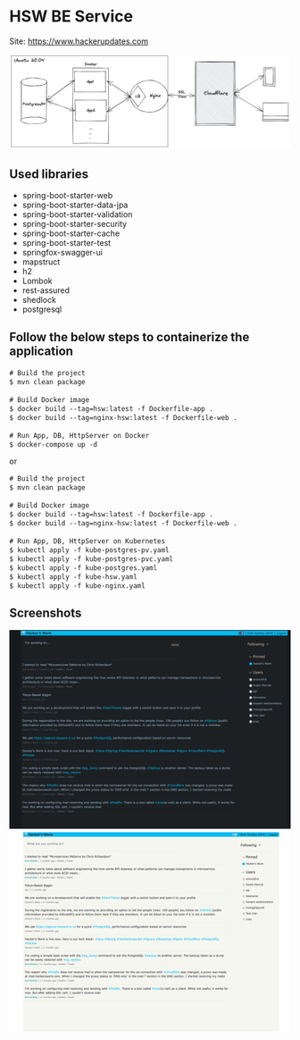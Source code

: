 # HSW BE Service

Site: https://www.hackerupdates.com

<img src="architecture.png">

## Used libraries
* spring-boot-starter-web
* spring-boot-starter-data-jpa
* spring-boot-starter-validation
* spring-boot-starter-security
* spring-boot-starter-cache
* spring-boot-starter-test
* springfox-swagger-ui
* mapstruct
* h2
* Lombok
* rest-assured
* shedlock
* postgresql

## Follow the below steps to containerize the application

```shell
# Build the project
$ mvn clean package

# Build Docker image
$ docker build --tag=hsw:latest -f Dockerfile-app .
$ docker build --tag=nginx-hsw:latest -f Dockerfile-web .

# Run App, DB, HttpServer on Docker
$ docker-compose up -d
```

or


```shell
# Build the project
$ mvn clean package

# Build Docker image
$ docker build --tag=hsw:latest -f Dockerfile-app .
$ docker build --tag=nginx-hsw:latest -f Dockerfile-web .

# Run App, DB, HttpServer on Kubernetes
$ kubectl apply -f kube-postgres-pv.yaml
$ kubectl apply -f kube-postgres-pvc.yaml
$ kubectl apply -f kube-postgres.yaml
$ kubectl apply -f kube-hsw.yaml
$ kubectl apply -f kube-nginx.yaml
```

## Screenshots
<img src="web-dark.png" width="600">
<img src="web-light.png" width="600">
